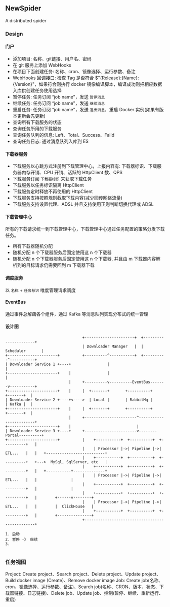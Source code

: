 ## NewSpider

A distributed spider

### Design

#### 门户

+ 添加项目: 名称、git链接、用户名、密码
+ 在 git 服务上添加 WebHooks
+ 在项目下面创建任务: 名称、cron、镜像选择、运行参数、备注
+ WebHooks 回调接口: 检查 Tag 是否符合 $"{Release}:{Name}:{Version}"，如果符合则执行 docker 镜像编译脚本，编译成功则把相应数据入库供创建任务使用选择
+ 暂停任务: 任务订阅 “job name"，发送 `暂停消息`
+ 继续任务: 任务订阅 “job name"，发送 `继续消息`
+ 重启任务: 任务订阅 “job name"，发送 `退出消息`，重启 Docker 实例(如果有版本更新会先更新)
+ 查询所有下载服务的状态
+ 查询任务所用的下载服务
+ 查询任务队列的信息: Left、Total、Success、Faild
+ 查询任务日志: 通过消息队列入库到 ES

#### 下载器服务

+ 下载服务以心跳方式注册到下载管理中心，上报内容有: 下载器标识、下载服务器内存开销、CPU 开销、活跃的 HttpClient 数、QPS
+ 下载服务订阅 `下载器标识` 来获取下载任务
+ 下载服务以任务标识隔离 HttpClient
+ 下载服务定时释放不再使用的 HttpClient
+ 下载服务支持按照规则截取下载内容(减少回传网络流量)
+ 下载服务支持设置代理、ADSL 并且支持使用正则判断切换代理或 ADSL

#### 下载管理中心

所有的下载请求统一到下载管理中心，下载管理中心通过任务配置的策略分发下载任务。

+ 所有下载器随机分配
+ 随机分配 n 个下载器服务后固定使用这 n 个下载器
+ 随机分配 n 个下载器服务后固定使用这 n 个下载器, 并且由 m 下载器内容解析到的目标请求仍需要回到 m 下载器下载

#### 调度服务

以 `名称` + `任务标识` 唯度管理请求调度

#### EventBus

通过事件总解藕各个组件，通过 Kafka 等消息队列实现分布式的统一管理


#### 设计图

```
                                  +----------------------+  +----------------------+     
                                  | Downloader Manager   |  |      Scheduler       |    
+----------------------+          +----------^-----------+  +----------^-----------+   
| Downloader Service 1 +----+                |                         |               
+----------------------+    |                |                         |                 
                            |     +----------v----------EventBus-------v-----------+
+----------------------+    |     |  +-------+       +----------+       +-------+  |
| Downloader Service 2 +----+<---->  | Local |       | RabbitMq |       | Kafka |  |
+----------------------+    |     |  +-------+       +----------+       +-------+  |
                            |     +-----------------------^------------------------+
+----------------------+    |                             |
| Downloader Service 3 +----+     +-----------------------v--------Portal----------+
+----------------------+          |    +-----------+  +----------+  +----------+   |
                                  |    | Processor |->| Pipeline |->| ETL...   |   |   +--------------------------+
                                  |    +-----------+  +----------+  +----------+   +--->  MySql, SqlServer, etc   |
                                  |    +-----------+  +----------+  +----------+   |   +-----------+--------------+
                                  |    | Processor |->| Pipeline |->| ETL...   |   |               |
                                  |    +-----------+  +----------+  +----------+   |               |
                                  |    +-----------+  +----------+  +----------+   |        +------v--------+
                                  |    | Processor |->| Pipeline |->| ETL...   |   |        |  ClickHouse   |
                                  |    +-----------+  +----------+  +----------+   |        +---------------+         
                                  +------------------------------------------------+  

1. 启动
2. 暂停 -》 继续
3. 


``` 

### 任务视图

Project: Create project、Search project、Delete project、Update project、Build docker image (Create)、Remove docker image
Job: Create job(名称、cron、镜像选择、运行参数、备注)、Search job(名称、CRON、版本、状态、下载器链接、日志链接)、Delete job、Update job、控制(暂停、继续、重新运行、重启)


